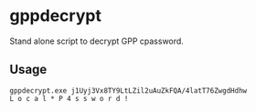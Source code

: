 # gppdecrypt
Stand alone script to decrypt GPP cpassword.

## Usage
```
gppdecrypt.exe j1Uyj3Vx8TY9LtLZil2uAuZkFQA/4latT76ZwgdHdhw
L o c a l * P 4 s s w o r d !
```